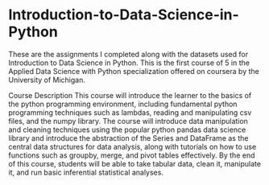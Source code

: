 # Introduction-to-Data-Science-in-Python


These are the assignments I completed along with the datasets used for Introduction to Data Science in Python. This is the first course of 5 in the Applied Data Science with Python specialization offered on coursera by the University of Michigan.


Course Description
This course will introduce the learner to the basics of the python programming environment, including fundamental python programming techniques such as lambdas, reading and manipulating csv files, and the numpy library. The course will introduce data manipulation and cleaning techniques using the popular python pandas data science library and introduce the abstraction of the Series and DataFrame as the central data structures for data analysis, along with tutorials on how to use functions such as groupby, merge, and pivot tables effectively. By the end of this course, students will be able to take tabular data, clean it, manipulate it, and run basic inferential statistical analyses. 
